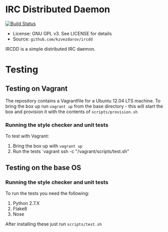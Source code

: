 IRC Distributed Daemon
=====
[![Build Status](https://travis-ci.org/kzvezdarov/ircdd.svg)](https://travis-ci.org/kzvezdarov/ircdd)

* License: GNU GPL v3. See LICENSE for details
* Source: `github.com/kzvezdarov/ircdd`

IRCDD is a simple distributed IRC daemon.

# Testing
## Testing on Vagrant
The repository contains a Vagrantfile for a Ubuntu 12.04 LTS machine.
To bring the box up run `vagrant up` from the base directory - this will
start the box and provision it with the contents of `scripts/provision.sh`


### Running the style checker and unit tests
To test with Vagrant:
1. Bring the box up with `vagrant up`
2. Run the tests `vagrant ssh -c "/vagrant/scripts/test.sh"


## Testing on the base OS
### Running the style checker and unit tests
To run the tests you need the following:
1. Python 2.7.X 
2. Flake8
3. Nose

After installing these just run `scripts/test.sh`
